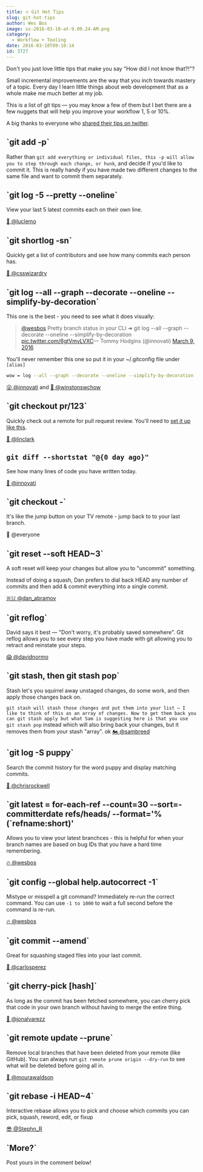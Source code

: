 ```yaml
---
title: 🔥 Git Hot Tips
slug: git-hot-tips
author: Wes Bos
image: ss-2016-03-10-at-9.09.24-AM.png
category:
  - Workflow + Tooling
date: 2016-03-10T09:10:14
id: 3727
---
```


Don't you just love little tips that make you say "How did I not know that?!"?

Small incremental improvements are the way that you inch towards mastery of a topic. Every day I learn little things about web development that as a whole make me much better at my job.

This is a list of git tips — you may know a few of them but I bet there are a few nuggets that will help you improve your workflow 1, 5 or 10%.

A big thanks to everyone who <a href="https://twitter.com/wesbos/status/707384498372136960">shared their tips on twitter</a>.

<h2>`git add -p`</h2>

Rather than `git add everything or individual files, this -p will allow you to step through each change, or hunk`, and decide if you'd like to commit it. This is really handy if you have made two different changes to the same file and want to commit them separately.

<h2>`git log -5 --pretty --oneline`</h2>

View your last 5 latest commits each on their own line.

<a href="https://twitter.com/luclemo/status/707385039856791552">🍟 @luclemo</a>

<h2>`git shortlog -sn`</h2>

Quickly get a list of contributors and see how many commits each person has.

<a href="https://twitter.com/csswizardry/status/707573651449757696">👏 @csswizardry</a>

<h2>`git log --all --graph --decorate --oneline --simplify-by-decoration`</h2>

This one is the best - you need to see what it does visually:

<blockquote class="twitter-tweet" data-conversation="none" data-lang="en"><a href="https://twitter.com/wesbos">@wesbos</a> Pretty branch status in your CLI ➜ git log --all --graph --decorate --oneline --simplify-by-decoration <a href="https://t.co/6gtVmvLVXC">pic.twitter.com/6gtVmvLVXC</a>— Tommy Hodgins (@innovati) <a href="https://twitter.com/innovati/status/707385937219743744">March 9, 2016</a></blockquote>

<script async src="//platform.twitter.com/widgets.js" charset="utf-8"></script>

You'll never remember this one so put it in your ~/.gitconfig file under `[alias]`

```bash
wow = log --all --graph --decorate --oneline --simplify-by-decoration

```

<a href="https://twitter.com/innovati/status/707385937219743744">😮 @innovati</a> and <a href="https://twitter.com/winstonswchow/status/707385447383769090">🙌 @winstonswchow</a>

<h2>`git checkout pr/123`</h2>

Quickly check out a remote for pull request review. You'll need to <a href="https://gist.github.com/piscisaureus/3342247">set it up like this</a>.

<a href="https://twitter.com/linclark/status/707386094896087040">🤘 @linclark</a>

## `git diff --shortstat "@{0 day ago}"`

See how many lines of code you have written today.

<a href="https://twitter.com/innovati/status/707386314530930689">💃 @innovati</a>

<h2>`git checkout -`</h2>

It's like the jump button on your TV remote - jump back to to your last branch.

💆 @everyone

<h2>`git reset --soft HEAD~3`</h2>

A soft reset will keep your changes but allow you to "uncommit" something.

Instead of doing a squash, Dan prefers to dial back HEAD any number of commits and then add & commit everything into a single commit.

<a href="https://twitter.com/dan_abramov/status/707532388809756672">🇷🇺 @dan_abramov</a>

<h2>`git reflog`</h2>

David says it best — "Don't worry, it's probably saved somewhere". Git reflog allows you to see every step you have made with git allowing you to retract and reinstate your steps.

<a href="https://twitter.com/davidnormo/status/707538222813941760">😱 @davidnormo</a>

<h2>`git stash, then git stash pop`</h2>

Stash let's you squirrel away unstaged changes, do some work, and then apply those changes back on.

`git stash will stash those changes and put them into your list — I like to think of this as an array of changes. Now to get them back you can git stash apply but what Sam is suggesting here is that you use git stash pop` instead which will also bring back your changes, but it removes them from your stash "array".
ok
<a href="https://twitter.com/sambreed/status/707406334774222848">🏍 @sambreed</a>

<h2>`git log -S puppy`</h2>

Search the commit history for the word puppy and display matching commits.

<a href="https://twitter.com/chrisrockwell/status/707427601153966080">🚀 @chrisrockwell</a>

<h2>`git latest = for-each-ref --count=30 --sort=-committerdate refs/heads/ --format='%(`refname:short)'</h2>

Allows you to view your latest branchces - this is helpful for when your branch names are based on bug IDs that you have a hard time remembering.

<a href="https://twitter.com/wesbos/status/692012780598112256">🔥 @wesbos</a>

<h2>`git config --global help.autocorrect -1`</h2>

Mistype or misspell a git command? Immediately re-run the correct command. You can use `-1 to 1000` to wait a full second before the command is re-run.

<a href="https://twitter.com/wesbos/status/701864888818208768">🔥 @wesbos</a>

<h2>`git commit --amend`</h2>

Great for squashing staged files into your last commit.

<a href="https://twitter.com/carlosperez/status/707566143305752576">🐙 @carlosperez</a>

<h2>`git cherry-pick [hash]`</h2>

As long as the commit has been fetched somewhere, you can cherry pick that code in your own branch without having to merge the entire thing.

<a href="https://twitter.com/jonalvarezz/status/707398488825466881">🐳 @jonalvarezz</a>

<h2>`git remote update --prune`</h2>

Remove local branches that have been deleted from your remote (like GitHub). You can always run `git remote prune origin --dry-run` to see what will be deleted before going all in.

<a href="https://twitter.com/mourawaldson/status/707795546317197312">🍉 @mourawaldson</a>

<h2>`git rebase -i HEAD~4`</h2>

Interactive rebase allows you to pick and choose which commits you can pick, squash, reword, edit, or fixup

<a href="https://twitter.com/Stephn_R/status/707387775100784641">😎 @Stephn_R</a>

<h2>`More?`</h2>

Post yours in the comment below!
